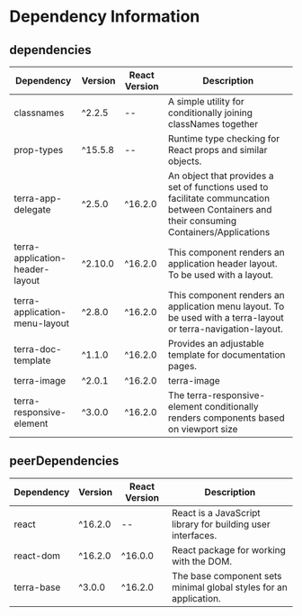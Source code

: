# Dependency Information

## dependencies
| Dependency | Version | React Version | Description |
|-|-|-|-|
| classnames | ^2.2.5 | -- | A simple utility for conditionally joining classNames together |
| prop-types | ^15.5.8 | -- | Runtime type checking for React props and similar objects. |
| terra-app-delegate | ^2.5.0 | ^16.2.0 | An object that provides a set of functions used to facilitate communcation between Containers and their consuming Containers/Applications |
| terra-application-header-layout | ^2.10.0 | ^16.2.0 | This component renders an application header layout. To be used with a layout. |
| terra-application-menu-layout | ^2.8.0 | ^16.2.0 | This component renders an application menu layout. To be used with a terra-layout or terra-navigation-layout. |
| terra-doc-template | ^1.1.0 | ^16.2.0 | Provides an adjustable template for documentation pages. |
| terra-image | ^2.0.1 | ^16.2.0 | terra-image |
| terra-responsive-element | ^3.0.0 | ^16.2.0 | The terra-responsive-element conditionally renders components based on viewport size |

## peerDependencies
| Dependency | Version | React Version | Description |
|-|-|-|-|
| react | ^16.2.0 | -- | React is a JavaScript library for building user interfaces. |
| react-dom | ^16.2.0 | ^16.0.0 | React package for working with the DOM. |
| terra-base | ^3.0.0 | ^16.2.0 | The base component sets minimal global styles for an application. |
